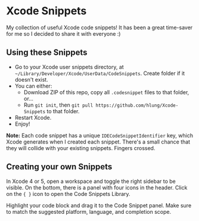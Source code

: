 # Xcode Snippets

My collection of useful Xcode code snippets! It has been a great time-saver for me so I decided to share it with everyone :)

## Using these Snippets

- Go to your Xcode user snippets directory, at `~/Library/Developer/Xcode/UserData/CodeSnippets`. Create folder if it doesn't exist.
- You can either:
  * Download ZIP of this repo, copy all `.codesnippet` files to that folder, or...
  * Run `git init`, then `git pull https://github.com/hlung/Xcode-Snippets` to that folder.
- Restart Xcode.
- Enjoy!

**Note:** Each code snippet has a unique `IDECodeSnippetIdentifier` key, which Xcode generates when I created each snippet. There's a small chance that they will collide with your existing snippets. Fingers crossed.

## Creating your own Snippets

In Xcode 4 or 5, open a workspace and toggle the right sidebar to be visible. On the bottom, there is a panel with four icons in the header. Click on the `{ }` icon to open the Code Snippets Library.

Highlight your code block and drag it to the Code Snippet panel. Make sure to match the suggested platform, language, and completion scope.